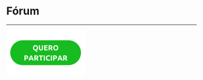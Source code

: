 # Fórum

---

<a href="https://github.com/Cominfbr/forum/discussions"><img align='center' with="120" height="120" src="https://github.com/Cominfbr/forum/blob/Master/botao-quero-participar-300x173-1.png"></a> 

